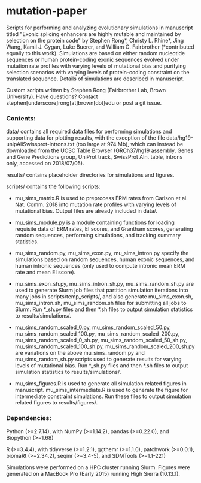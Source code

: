 # mutation-paper

Scripts for performing and analyzing evolutionary simulations in manuscript titled "Exonic splicing enhancers are highly mutable and maintained by selection on the protein code" by Stephen Rong\*, Christy L. Rhine\*, Jing Wang, Kamil J. Cygan, Luke Buerer, and William G. Fairbrother (\*contributed equally to this work). Simulations are based on either random nucleotide sequences or human protein-coding exonic sequences evolved under mutation rate profiles with varying levels of mutational bias and purifying selection scenarios with varying levels of protein-coding constraint on the translated sequence. Details of simulations are described in manuscript.

Custom scripts written by Stephen Rong (Fairbrother Lab, Brown University). Have questions? Contact stephen[underscore]rong[at]brown[dot]edu or post a git issue.

### Contents:

data/ contains all required data files for performing simulations and supporting data for plotting results, with the exception of the file data/hg19-unipAliSwissprot-introns.txt (too large at 974 Mb), which can instead be downloaded from the UCSC Table Browser (GRCh37/hg19 assembly, Genes and Gene Predictions group, UniProt track, SwissProt Aln. table, introns only, accessed on 2018/07/05).

results/ contains placeholder directories for simulations and figures.

scripts/ contains the following scripts:

- mu_sims_matrix.R is used to preprocess ERM rates from Carlson et al. Nat. Comm. 2018 into mutation rate profiles with varying levels of mutational bias. Output files are already included in data/.

- mu_sims_module.py is a module containing functions for loading requisite data of ERM rates, EI scores, and Grantham scores, generating random sequences, performing simulations, and tracking summary statistics.

- mu_sims_random.py, mu_sims_exon.py, mu_sims_intron.py specify the simulations based on random sequences, human exonic sequences, and human intronic sequences (only used to compute intronic mean ERM rate and mean EI score).

- mu_sims_exon_sh.py, mu_sims_intron_sh.py, mu_sims_random_sh.py are used to generate Slurm job files that partition simulation iterations into many jobs in scripts/temp_scripts/, and also generate mu_sims_exon.sh, mu_sims_intron.sh, mu_sims_random.sh files for submitting all jobs to Slurm. Run \*\_sh.py files and then \*.sh files to output simulation statistics to results/simulations/.

- mu_sims_random_scaled_0.py, mu_sims_random_scaled_50.py, mu_sims_random_scaled_100.py, mu_sims_random_scaled_200.py, mu_sims_random_scaled_0_sh.py, mu_sims_random_scaled_50_sh.py, mu_sims_random_scaled_100_sh.py, mu_sims_random_scaled_200_sh.py are variations on the above mu_sims_random.py and mu_sims_random_sh.py scripts used to generate results for varying levels of mutational bias. Run \*\_sh.py files and then \*.sh files to output simulation statistics to results/simulations/.

- mu_sims_figures.R is used to generate all simulation related figures in manuscript. mu_sims_intermediate.R is used to generate the figure for intermediate constraint simulations. Run these files to output simulation related figures to results/figures/.

### Dependencies:
Python (>=2.7.14), with NumPy (>=1.14.2), pandas (>=0.22.0), and Biopython (>=1.68)

R (>=3.4.4), with tidyverse (>=1.2.1), ggthemr (>=1.1.0), patchwork (>=0.0.1), biomaRt (>=2.34.2), seqinr (>=3.4-5), and SDMTools (>=1.1-221)

Simulations were performed on a HPC cluster running Slurm. Figures were generated on a MacBook Pro (Early 2015) running High Sierra (10.13.1).

